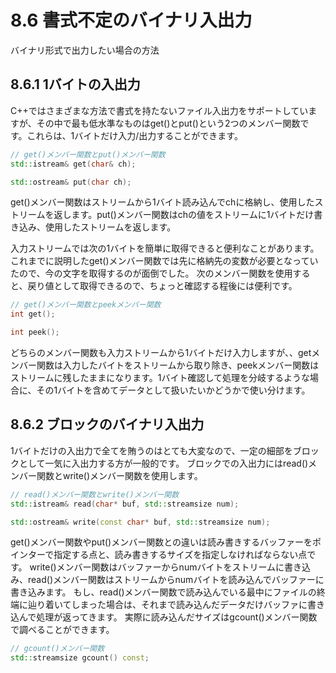 # 8.6 書式不定のバイナリ入出力
バイナリ形式で出力したい場合の方法

## 8.6.1 1バイトの入出力
C++ではさまざまな方法で書式を持たないファイル入出力をサポートしていますが、その中で最も低水準なものはget()とput()という2つのメンバー関数です。これらは、1バイトだけ入力/出力することができます。

```C++
// get()メンバー関数とput()メンバー関数
std::istream& get(char& ch);

std::ostream& put(char ch);
```

get()メンバー関数はストリームから1バイト読み込んでchに格納し、使用したストリームを返します。put()メンバー関数はchの値をストリームに1バイトだけ書き込み、使用したストリームを返します。

入力ストリームでは次の1バイトを簡単に取得できると便利なことがあります。これまでに説明したget()メンバー関数では先に格納先の変数が必要となっていたので、今の文字を取得するのが面倒でした。
次のメンバー関数を使用すると、戻り値として取得できるので、ちょっと確認する程後には便利です。


```C++
// get()メンバー関数とpeekメンバー関数
int get();

int peek();
```

どちらのメンバー関数も入力ストリームから1バイトだけ入力しますが、、getメンバー関数は入力したバイトをストリームから取り除き、peekメンバー関数はストリームに残したままになります。1バイト確認して処理を分岐するような場合に、その1バイトを含めてデータとして扱いたいかどうかで使い分けます。

## 8.6.2 ブロックのバイナリ入出力
1バイトだけの入出力で全てを賄うのはとても大変なので、一定の細部をブロックとして一気に入出力する方が一般的です。
ブロックでの入出力にはread()メンバー関数とwrite()メンバー関数を使用します。

```C++
// read()メンバー関数とwrite()メンバー関数
std::istream& read(char* buf, std::streamsize num);

std::ostream& write(const char* buf, std::streamsize num);
```

get()メンバー関数やput()メンバー関数との違いは読み書きするバッファーをポインターで指定する点と、読み書きするサイズを指定しなければならない点です。
write()メンバー関数はバッファーからnumバイトをストリームに書き込み、read()メンバー関数はストリームからnumバイトを読み込んでバッファーに書き込みます。
もし、read()メンバー関数で読み込んでいる最中にファイルの終端に辿り着いてしまった場合は、それまで読み込んだデータだけバッファに書き込んで処理が返ってきます。
実際に読み込んだサイズはgcount()メンバー関数で調べることができます。
```C++
// gcount()メンバー関数
std::streamsize gcount() const;
```
